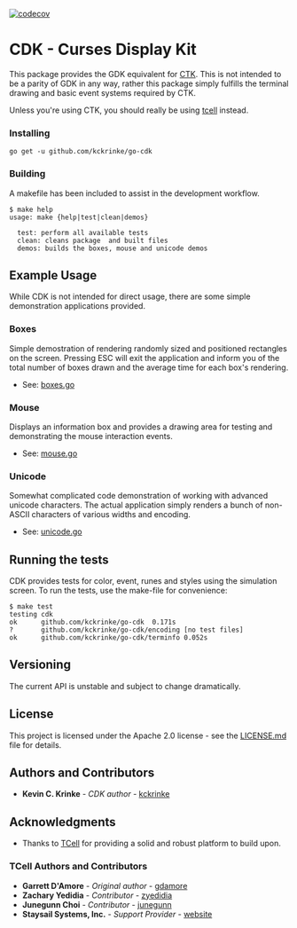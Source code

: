 [![codecov](https://codecov.io/gh/kckrinke/go-cdk/branch/trunk/graph/badge.svg?token=8AVBADVD1S)](https://codecov.io/gh/kckrinke/go-cdk)

# CDK - Curses Display Kit

This package provides the GDK equivalent for [CTK](https://github.com/kckrinke/go-ctk). This is not intended to be a parity of GDK in any way, rather this package simply fulfills the terminal drawing and basic event systems required by CTK.

Unless you're using CTK, you should really be using [tcell](https://github.com/gdamore/tcell) instead.

### Installing

```
go get -u github.com/kckrinke/go-cdk
```

### Building

A makefile has been included to assist in the development workflow.

```
$ make help
usage: make {help|test|clean|demos}

  test: perform all available tests
  clean: cleans package  and built files
  demos: builds the boxes, mouse and unicode demos
```

## Example Usage

While CDK is not intended for direct usage, there are some simple demonstration applications provided.

### Boxes

Simple demostration of rendering randomly sized and positioned rectangles on the screen. Pressing ESC will exit the application and inform you of the total number of boxes drawn and the average time for each box's rendering.

* See: [boxes.go](_demos/boxes.go)

### Mouse

Displays an information box and provides a drawing area for testing and demonstrating the mouse interaction events.

* See: [mouse.go](_demos/mouse.go)

### Unicode

Somewhat complicated code demonstration of working with advanced unicode characters. The actual application simply renders a bunch of non-ASCII characters of various widths and encoding.

* See: [unicode.go](_demos/unicode.go)

## Running the tests

CDK provides tests for color, event, runes and styles using the simulation screen. To run the tests, use the make-file for convenience:

```
$ make test
testing cdk
ok      github.com/kckrinke/go-cdk  0.171s
?       github.com/kckrinke/go-cdk/encoding [no test files]
ok      github.com/kckrinke/go-cdk/terminfo 0.052s
```

## Versioning

The current API is unstable and subject to change dramatically.

## License

This project is licensed under the Apache 2.0 license - see the [LICENSE.md](LICENSE.md) file for details.

## Authors and Contributors

* **Kevin C. Krinke** - *CDK author* - [kckrinke](https://github.com/kckrinke)

## Acknowledgments

* Thanks to [TCell](https://github.com/gdamore/tcell) for providing a solid and robust platform to build upon.

### TCell Authors and Contributors

* **Garrett D'Amore** - *Original author* - [gdamore](https://github.com/gdamore)
* **Zachary Yedidia** - *Contributor* - [zyedidia](https://github.com/zyedidia)
* **Junegunn Choi** - *Contributor* - [junegunn](https://github.com/junegunn)
* **Staysail Systems, Inc.** - *Support Provider* - [website](http://staysail.tech/)
